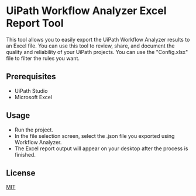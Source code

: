 # UiPath Workflow Analyzer Excel Report Tool

This tool allows you to easily export the UiPath Workflow Analyzer results to an Excel file. You can use this tool to review, share, and document the quality and reliability of your UiPath projects. You can use the "Config.xlsx" file to filter the rules you want.

## Prerequisites

- UiPath Studio
- Microsoft Excel

## Usage

- Run the project.
- In the file selection screen, select the .json file you exported using Workflow Analyzer.
- The Excel report output will appear on your desktop after the process is finished.

## License

[MIT](https://github.com/seymenbahtiyar/UiPath_Workflow_Analyzer_Excel_Report_Tool/blob/main/LICENSE)
